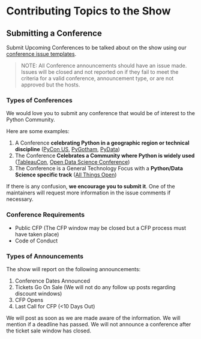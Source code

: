 # Contributing Topics to the Show

## Submitting a Conference
Submit Upcoming Conferences to be talked about on the show using our [conference issue templates](https://github.com/Python-Community-News/Topics/issues/new?assignees=&labels=conference&template=name%3Aadd_conference.yml&title=%5BCONFERENCE%5D+%3CCONFERENCE+NAME%3E+YYYY).

> NOTE: All Conference announcements should have an issue made. Issues will be closed and not reported on if they fail to meet the criteria for a valid conference, announcement type, or are not approved but the hosts.

### Types of Conferences
We would love you to submit any conference that would be of interest to the Python Community.

Here are some examples:

1. A Conference **celebrating Python in a geographic region or technical discipline** ([PyCon US](https://pycon.us), [PyGotham](https://pygotham.org), [PyData](https://pydata.org/upcoming-events/))
2. The Conference **Celebrates a Community where Python is widely used** ([TableauCon](https://www.tableau.com/events/conference), [Open Data Science Conference](https://odsc.com))
3. The Conference is a General Technology Focus with a **Python/Data Science specific track** ([All Things Open](https://www.allthingsopen.org))

If there is any confusion, **we encourage you to submit it**. One of the maintainers will request more information in the issue comments if necessary.

### Conference Requirements
- Public CFP (The CFP window may be closed but a CFP process must have taken place)
- Code of Conduct

### Types of Announcements

The show will report on the following announcements:
 
 1. Conference Dates Announced
 2. Tickets Go On Sale (We will not do any follow up posts regarding discount windows)
 3. CFP Opens
 4. Last Call for CFP (<10 Days Out)

We will post as soon as we are made aware of the information. We will mention if a deadline has passed. We will not announce a conference after the ticket sale window has closed.
